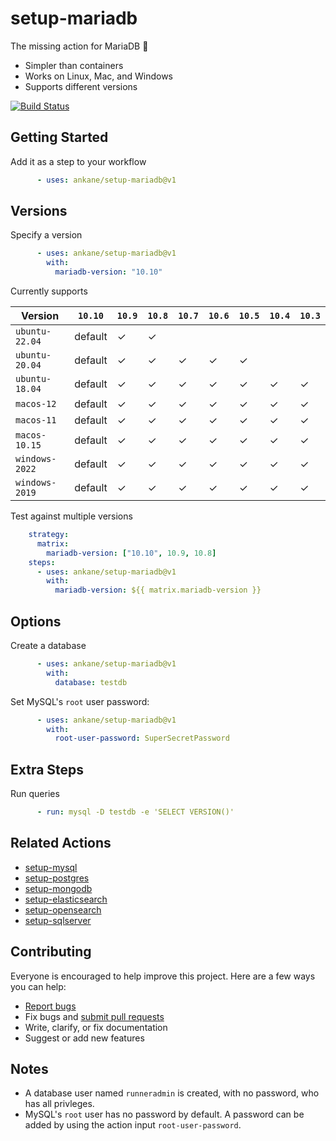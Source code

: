 # setup-mariadb

The missing action for MariaDB :tada:

- Simpler than containers
- Works on Linux, Mac, and Windows
- Supports different versions

[![Build Status](https://github.com/ankane/setup-mariadb/workflows/build/badge.svg?branch=v1)](https://github.com/ankane/setup-mariadb/actions)

## Getting Started

Add it as a step to your workflow

```yml
      - uses: ankane/setup-mariadb@v1
```

## Versions

Specify a version

```yml
      - uses: ankane/setup-mariadb@v1
        with:
          mariadb-version: "10.10"
```

Currently supports

Version | `10.10` | `10.9` | `10.8` | `10.7` | `10.6` | `10.5` | `10.4` | `10.3`
--- | --- | --- | --- | --- | --- | --- | --- | ---
`ubuntu-22.04` | default |  ✓ | ✓ | | | | |
`ubuntu-20.04` | default | ✓ | ✓ | ✓ | ✓ | ✓ | |
`ubuntu-18.04` | default | ✓ | ✓ | ✓ | ✓ | ✓ | ✓ | ✓
`macos-12` | default | ✓ | ✓ | ✓ | ✓ | ✓ | ✓ | ✓ | ✓
`macos-11` | default | ✓ | ✓ | ✓ | ✓ | ✓ | ✓ | ✓ | ✓
`macos-10.15` | default | ✓ | ✓ | ✓ | ✓ | ✓ | ✓ | ✓
`windows-2022` | default | ✓ | ✓ | ✓ | ✓ | ✓ | ✓ | ✓
`windows-2019` | default | ✓ | ✓ | ✓ | ✓ | ✓ | ✓ | ✓

Test against multiple versions

```yml
    strategy:
      matrix:
        mariadb-version: ["10.10", 10.9, 10.8]
    steps:
      - uses: ankane/setup-mariadb@v1
        with:
          mariadb-version: ${{ matrix.mariadb-version }}
```

## Options

Create a database

```yml
      - uses: ankane/setup-mariadb@v1
        with:
          database: testdb
```

Set MySQL's `root` user password:

```yml
      - uses: ankane/setup-mariadb@v1
        with:
          root-user-password: SuperSecretPassword
```

## Extra Steps

Run queries

```yml
      - run: mysql -D testdb -e 'SELECT VERSION()'
```

## Related Actions

- [setup-mysql](https://github.com/ankane/setup-mysql)
- [setup-postgres](https://github.com/ankane/setup-postgres)
- [setup-mongodb](https://github.com/ankane/setup-mongodb)
- [setup-elasticsearch](https://github.com/ankane/setup-elasticsearch)
- [setup-opensearch](https://github.com/ankane/setup-opensearch)
- [setup-sqlserver](https://github.com/ankane/setup-sqlserver)

## Contributing

Everyone is encouraged to help improve this project. Here are a few ways you can help:

- [Report bugs](https://github.com/ankane/setup-mariadb/issues)
- Fix bugs and [submit pull requests](https://github.com/ankane/setup-mariadb/pulls)
- Write, clarify, or fix documentation
- Suggest or add new features


## Notes

- A database user named `runneradmin` is created, with no password, who has all privleges. 
- MySQL's `root` user has no password by default. A password can be added by using the action input `root-user-password`.
